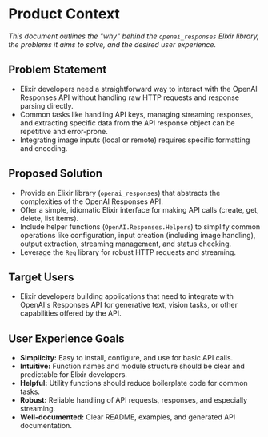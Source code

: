 # Product Context

*This document outlines the "why" behind the `openai_responses` Elixir library, the problems it aims to solve, and the desired user experience.*

## Problem Statement

- Elixir developers need a straightforward way to interact with the OpenAI Responses API without handling raw HTTP requests and response parsing directly.
- Common tasks like handling API keys, managing streaming responses, and extracting specific data from the API response object can be repetitive and error-prone.
- Integrating image inputs (local or remote) requires specific formatting and encoding.

## Proposed Solution

- Provide an Elixir library (`openai_responses`) that abstracts the complexities of the OpenAI Responses API.
- Offer a simple, idiomatic Elixir interface for making API calls (create, get, delete, list items).
- Include helper functions (`OpenAI.Responses.Helpers`) to simplify common operations like configuration, input creation (including image handling), output extraction, streaming management, and status checking.
- Leverage the `Req` library for robust HTTP requests and streaming.

## Target Users

- Elixir developers building applications that need to integrate with OpenAI's Responses API for generative text, vision tasks, or other capabilities offered by the API.

## User Experience Goals

- **Simplicity:** Easy to install, configure, and use for basic API calls.
- **Intuitive:** Function names and module structure should be clear and predictable for Elixir developers.
- **Helpful:** Utility functions should reduce boilerplate code for common tasks.
- **Robust:** Reliable handling of API requests, responses, and especially streaming.
- **Well-documented:** Clear README, examples, and generated API documentation.
